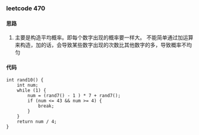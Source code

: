 ### leetcode 470
#### 思路
1. 主要是构造平均概率。即每个数字出现的概率要一样大。 不能简单通过加运算来构造，加的话，会导致某些数字出现的次数比其他数字的多，导致概率不均匀
#### 代码
```
int rand10() {
    int num;
    while (1) {
        num = (rand7() - 1 ) * 7 + rand7();
        if (num <= 43 && num >= 4) {
            break;
        }
    }
    return num / 4;
}
```